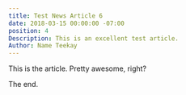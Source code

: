 ```yaml
---
title: Test News Article 6
date: 2018-03-15 00:00:00 -07:00
position: 4
Description: This is an excellent test article.
Author: Name Teekay
---
```


This is the article. Pretty awesome, right?

The end.
